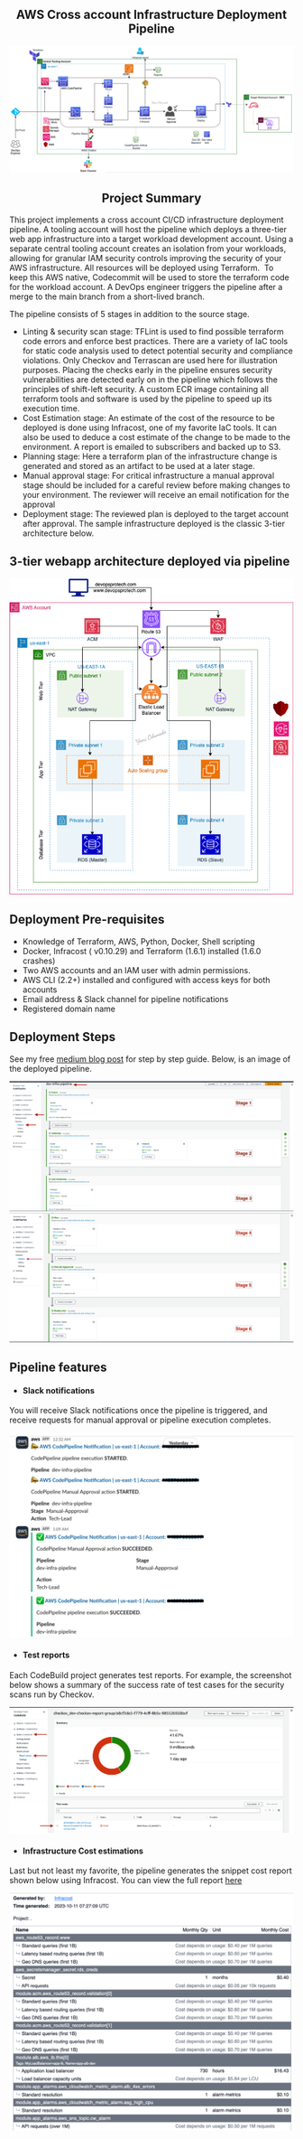 <h2 align="center">AWS Cross account Infrastructure Deployment Pipeline</h2>

![Pipeline Architecture](https://github.com/yemisprojects/DevOps-Portfolio-Projects/blob/main/CI-CD-infrastructure-deployment/Images/Architecture.png)
<h4 align="center"></h4>

<h2 align="center">Project Summary</h2>
This project implements a cross account CI/CD infrastructure deployment pipeline. A tooling account will host the pipeline which deploys a three-tier web app infrastructure into a target workload development account. Using a separate central tooling account creates an isolation from your workloads, allowing for granular IAM security controls improving the security of your AWS infrastructure. All resources will be deployed using Terraform.  To keep this AWS native, Codecommit will be used to store the terraform code for the workload account. A DevOps engineer triggers the pipeline after a merge to the main branch from a short-lived branch. 

The pipeline consists of 5 stages in addition to the source stage.
- Linting & security scan stage: TFLint is used to find possible terraform code errors and enforce best practices. There are a variety of IaC tools for static code analysis used to detect potential security and compliance violations. Only Checkov and Terrascan are used here for illustration purposes. Placing the checks early in the pipeline ensures security vulnerabilities are detected early on in the pipeline which follows the principles of shift-left security. A custom ECR image containing all terraform tools and software is used by the pipeline to speed up its execution time.
- Cost Estimation stage: An estimate of the cost of the resource to be deployed is done using Infracost, one of my favorite IaC tools. It can also be used to deduce a cost estimate of the change to be made to the environment. A report is emailed to subscribers and backed up to S3.
- Planning stage: Here a terraform plan of the infrastructure change is generated and stored as an artifact to be used at a later stage.
- Manual approval stage: For critical infrastructure a manual approval stage should be included for a careful review before making changes to your environment. The reviewer will receive an email notification for the approval
- Deployment stage: The reviewed plan is deployed to the target account after approval. The sample infrastructure deployed is the classic 3-tier architecture below.  

## 3-tier webapp architecture deployed via pipeline
![3-tier webapp architecture](https://github.com/yemisprojects/DevOps-Portfolio-Projects/blob/main/CI-CD-infrastructure-deployment/Images/3tier-webapp-architecture.png)
<h4 align="center"></h4>

## Deployment Pre-requisites
- Knowledge of Terraform, AWS, Python, Docker, Shell scripting
- Docker, Infracost ( v0.10.29) and Terraform (1.6.1) installed (1.6.0 crashes)
- Two AWS accounts and an IAM user with admin permissions.
- AWS CLI (2.2+) installed and configured with access keys for both accounts
- Email address & Slack channel for pipeline notifications
- Registered domain name

## Deployment Steps
See my free [medium blog post](link) for step by step guide. Below, is an image of the deployed pipeline.

![stage 1 -3](https://github.com/yemisprojects/DevOps-Portfolio-Projects/blob/main/CI-CD-infrastructure-deployment/Images/Pipeline%20stage%201-3.png)
![stage 4 -6](https://github.com/yemisprojects/DevOps-Portfolio-Projects/blob/main/CI-CD-infrastructure-deployment/Images/Pipeline%20stage%204-6.png)

## Pipeline features
- <h4>Slack notifications</h4>
You will receive Slack notifications once the pipeline is triggered, and receive requests for manual approval or pipeline execution completes.

![Slack notifications](https://github.com/yemisprojects/DevOps-Portfolio-Projects/blob/main/CI-CD-infrastructure-deployment/Images/Slack%20notifications.png)

- <h4>Test reports</h4>
Each CodeBuild project generates test reports. For example, the screenshot below shows a summary of the success rate of test cases for the security scans run by Checkov.

![Checkov summary report](https://github.com/yemisprojects/DevOps-Portfolio-Projects/blob/main/CI-CD-infrastructure-deployment/Images/Checkov%20report%20summary.png)

- <h4>Infrastructure Cost estimations</h4>
Last but not least my favorite, the pipeline generates the snippet cost report shown below using Infracost. You can view the full report [here](https://github.com/yemisprojects/DevOps-Portfolio-Projects/blob/main/CI-CD-infrastructure-deployment/report%20samples/cost%20report.pdf)

![Infracost report](https://github.com/yemisprojects/DevOps-Portfolio-Projects/blob/main/CI-CD-infrastructure-deployment/Images/cost%20report.png)
